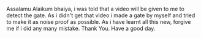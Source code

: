 Assalamu Alaikum bhaiya, i was told that a video will be given to me to detect the gate. As i didn't get that video i made a gate by myself and tried to make it as noise proof as possible. As i have learnt all this new, forgive me if i did any many mistake. Thank You. Have a good day. 

